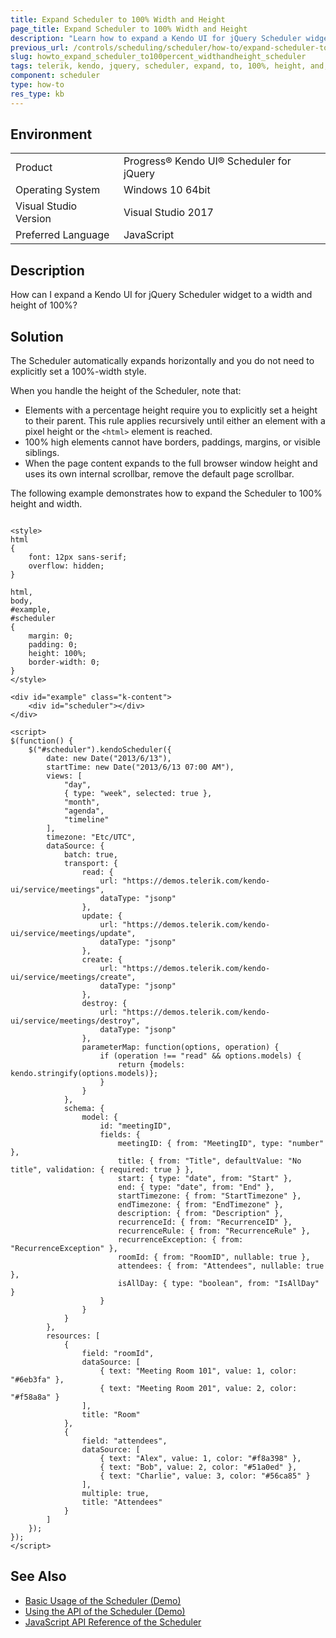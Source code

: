 ```yaml
---
title: Expand Scheduler to 100% Width and Height
page_title: Expand Scheduler to 100% Width and Height 
description: "Learn how to expand a Kendo UI for jQuery Scheduler widget to a width and height of 100%."
previous_url: /controls/scheduling/scheduler/how-to/expand-scheduler-to-100-height-and-width, /controls/scheduling/scheduler/how-to/appearance/expand-scheduler-to-100-height-and-width
slug: howto_expand_scheduler_to100percent_widthandheight_scheduler
tags: telerik, kendo, jquery, scheduler, expand, to, 100%, height, and, width 
component: scheduler
type: how-to
res_type: kb
---
```


## Environment

<table>
 <tr>
  <td>Product</td>
  <td>Progress® Kendo UI® Scheduler for jQuery</td>
 </tr>
 <tr>
  <td>Operating System</td>
  <td>Windows 10 64bit</td>
 </tr>
 <tr>
  <td>Visual Studio Version</td>
  <td>Visual Studio 2017</td>
 </tr>
 <tr>
  <td>Preferred Language</td>
  <td>JavaScript</td>
 </tr>
</table>

## Description

How can I expand a Kendo UI for jQuery Scheduler widget to a width and height of 100%?

## Solution

The Scheduler automatically expands horizontally and you do not need to explicitly set a 100%-width style.

When you handle the height of the Scheduler, note that:

* Elements with a percentage height require you to explicitly set a height to their parent. This rule applies recursively until either an element with a pixel height or the `<html>` element is reached.
* 100% high elements cannot have borders, paddings, margins, or visible siblings.
* When the page content expands to the full browser window height and uses its own internal scrollbar, remove the default page scrollbar.

The following example demonstrates how to expand the Scheduler to 100% height and width.

```dojo

<style>
html
{
    font: 12px sans-serif;
    overflow: hidden;
}

html,
body,
#example,
#scheduler
{
    margin: 0;
    padding: 0;
    height: 100%;
    border-width: 0;
}
</style>

<div id="example" class="k-content">
    <div id="scheduler"></div>
</div>

<script>
$(function() {
    $("#scheduler").kendoScheduler({
        date: new Date("2013/6/13"),
        startTime: new Date("2013/6/13 07:00 AM"),
        views: [
            "day",
            { type: "week", selected: true },
            "month",
            "agenda",
            "timeline"
        ],
        timezone: "Etc/UTC",
        dataSource: {
            batch: true,
            transport: {
                read: {
                    url: "https://demos.telerik.com/kendo-ui/service/meetings",
                    dataType: "jsonp"
                },
                update: {
                    url: "https://demos.telerik.com/kendo-ui/service/meetings/update",
                    dataType: "jsonp"
                },
                create: {
                    url: "https://demos.telerik.com/kendo-ui/service/meetings/create",
                    dataType: "jsonp"
                },
                destroy: {
                    url: "https://demos.telerik.com/kendo-ui/service/meetings/destroy",
                    dataType: "jsonp"
                },
                parameterMap: function(options, operation) {
                    if (operation !== "read" && options.models) {
                        return {models: kendo.stringify(options.models)};
                    }
                }
            },
            schema: {
                model: {
                    id: "meetingID",
                    fields: {
                        meetingID: { from: "MeetingID", type: "number" },
                        title: { from: "Title", defaultValue: "No title", validation: { required: true } },
                        start: { type: "date", from: "Start" },
                        end: { type: "date", from: "End" },
                        startTimezone: { from: "StartTimezone" },
                        endTimezone: { from: "EndTimezone" },
                        description: { from: "Description" },
                        recurrenceId: { from: "RecurrenceID" },
                        recurrenceRule: { from: "RecurrenceRule" },
                        recurrenceException: { from: "RecurrenceException" },
                        roomId: { from: "RoomID", nullable: true },
                        attendees: { from: "Attendees", nullable: true },
                        isAllDay: { type: "boolean", from: "IsAllDay" }
                    }
                }
            }
        },
        resources: [
            {
                field: "roomId",
                dataSource: [
                    { text: "Meeting Room 101", value: 1, color: "#6eb3fa" },
                    { text: "Meeting Room 201", value: 2, color: "#f58a8a" }
                ],
                title: "Room"
            },
            {
                field: "attendees",
                dataSource: [
                    { text: "Alex", value: 1, color: "#f8a398" },
                    { text: "Bob", value: 2, color: "#51a0ed" },
                    { text: "Charlie", value: 3, color: "#56ca85" }
                ],
                multiple: true,
                title: "Attendees"
            }
        ]
    });
});
</script>

```

## See Also

* [Basic Usage of the Scheduler (Demo)](https://demos.telerik.com/kendo-ui/scheduler/index)
* [Using the API of the Scheduler (Demo)](https://demos.telerik.com/kendo-ui/scheduler/api)
* [JavaScript API Reference of the Scheduler](/api/javascript/ui/scheduler)
